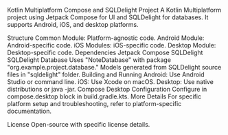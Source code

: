 Kotlin Multiplatform Compose and SQLDelight Project
A Kotlin Multiplatform project using Jetpack Compose for UI and SQLDelight for databases. It supports Android, iOS, and desktop platforms.

Structure
Common Module: Platform-agnostic code.
Android Module: Android-specific code.
iOS Modules: iOS-specific code.
Desktop Module: Desktop-specific code.
Dependencies
Jetpack Compose
SQLDelight
SQLDelight Database
Uses "NoteDatabase" with package "org.example.project.database."
Models generated from SQLDelight source files in "sqldelight" folder.
Building and Running
Android: Use Android Studio or command line.
iOS: Use Xcode on macOS.
Desktop: Use native distributions or java -jar.
Compose Desktop Configuration
Configure in compose.desktop block in build.gradle.kts.
More Details
For specific platform setup and troubleshooting, refer to platform-specific documentation.

License
Open-source with specific license details.
